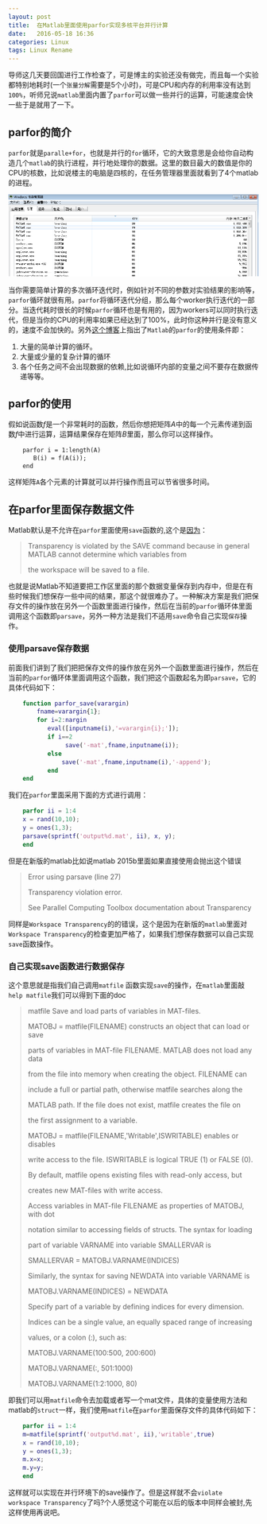 ```yaml
---
layout: post
title:  在Matlab里面使用parfor实现多核平台并行计算
date:   2016-05-18 16:36
categories: Linux
tags: Linux Rename
---
```



导师这几天要回国进行工作检查了，可是博主的实验还没有做完，而且每一个实验都特别地耗时(一个`张量分解`需要是5个小时)，可是CPU和内存的利用率没有达到`100%`，听师兄说`matlab`里面内置了`parfor`可以做一些并行的运算，可能速度会快一些于是就用了一下。

## parfor的简介 ##

`parfor`就是`paralle+for`，也就是并行的`for`循环，它的大致意思是会给你自动构造几个`matlab`的执行进程，并行地处理你的数据。这里的数目最大的数值是你的CPU的核数，比如说楼主的电脑是四核的，在任务管理器里面就看到了4个matlab的进程。

<img src="/assets/img/201605/parfor-Matlab.png" class="myimage" alt="Matlab进程" />

当你需要简单计算的多次循环迭代时，例如针对不同的参数对实验结果的影响等，`parfor`循环就很有用。`parfor`将循环迭代分组，那么每个worker执行迭代的一部分。当迭代耗时很长的时候`parfor`循环也是有用的，因为workers可以同时执行迭代，但是当你的CPU的利用率如果已经达到了100%，此时你这种并行是没有意义的，速度不会加快的。另外[这个博客](http://zhiqiang.org/blog/it/matlab-parfor-condition.html "这个博客")上指出了`Matlab`的`parfor`的使用条件即：

1. 大量的简单计算的循环。
2. 大量或少量的复杂计算的循环
3. 各个任务之间不会出现数据的依赖,比如说循环内部的变量之间不要存在数据传递等等。

## parfor的使用 ##

假如说函数$f$是一个非常耗时的函数，然后你想把矩阵$A$中的每一个元素传递到函数$f$中进行运算，运算结果保存在矩阵$B$里面，那么你可以这样操作。

```mtlab
	parfor i = 1:length(A)
	   B(i) = f(A(i));
	end
```

这样矩阵`A`各个元素的计算就可以并行操作而且可以节省很多时间。


## 在parfor里面保存数据文件 ##

Matlab默认是不允许在`parfor`里面使用`save`函数的,这个是[因为](http://cn.mathworks.com/matlabcentral/answers/135285-how-do-i-use-save-with-a-parfor-loop-using-parallel-computing-toolbox)：

> Transparency is violated by the SAVE command because in general MATLAB cannot determine which variables from
>  
> the workspace will be saved to a file.

也就是说Matlab不知道要把工作区里面的那个数据变量保存到内存中，但是在有些时候我们想保存一些中间的结果，那这个就很难办了。一种解决方案是我们把保存文件的操作放在另外一个函数里面进行操作，然后在当前的`parfor`循环体里面调用这个函数即`parsave`，另外一种方法是我们不适用`save`命令自己实现`保存`操作。

### 使用parsave保存数据 ###

前面我们讲到了我们把把保存文件的操作放在另外一个函数里面进行操作，然后在当前的`parfor`循环体里面调用这个函数，我们把这个函数起名为即`parsave`，它的具体代码如下：

```matlab
	function parfor_save(varargin)
	    fname=varargin{1};    
	    for i=2:nargin
	       eval([inputname(i),'=varargin{i};']);  
	       if i==2
	            save('-mat',fname,inputname(i));
	       else
	           save('-mat',fname,inputname(i),'-append');
	       end        
	end
```

我们在`parfor`里面采用下面的方式进行调用：

```matlab
	parfor ii = 1:4
	x = rand(10,10);
	y = ones(1,3);
	parsave(sprintf('output%d.mat', ii), x, y);
	end
```

但是在新版的matlab比如说matlab 2015b里面如果直接使用会抛出这个错误

> Error using parsave (line 27)
> 
> Transparency violation error.
> 
>  See Parallel Computing Toolbox documentation about Transparency

同样是`Workspace Transparency`的的错误，这个是因为在新版的`matlab`里面对`Workspace Transparency`的检查更加严格了，如果我们想保存数据可以自己实现`save`函数操作。

### 自己实现save函数进行数据保存 ###

这个意思就是指我们自己调用`matfile` 函数实现`save`的操作，在`matlab`里面敲`help matfile`我们可以得到下面的doc


> matfile Save and load parts of variables in MAT-files.
> 
> MATOBJ = matfile(FILENAME) constructs an object that can load or save
>     
>parts of variables in MAT-file FILENAME. MATLAB does not load any data
>     
>from the file into memory when creating the object. FILENAME can
>     
>include a full or partial path, otherwise matfile searches along the 
>     
> MATLAB path. If the file does not exist, matfile creates the file on
>     
>the first assignment to a variable.
>     
>MATOBJ = matfile(FILENAME,'Writable',ISWRITABLE) enables or disables
>     
>write access to the file. ISWRITABLE is logical TRUE (1) or FALSE (0).
>     
>By default, matfile opens existing files with read-only access, but
>
>creates new MAT-files with write access.
>
> Access variables in MAT-file FILENAME as properties of MATOBJ, with dot
> 
>notation similar to accessing fields of structs. The syntax for loading
>
>part of variable VARNAME into variable SMALLERVAR is 
>
>SMALLERVAR = MATOBJ.VARNAME(INDICES)
>
>Similarly, the syntax for saving NEWDATA into variable VARNAME is 
>
>MATOBJ.VARNAME(INDICES) = NEWDATA
>
>Specify part of a variable by defining indices for every dimension.
>
>Indices can be a single value, an equally spaced range of increasing
>
>values, or a colon (:), such as:
>
>MATOBJ.VARNAME(100:500, 200:600)
>
>MATOBJ.VARNAME(:, 501:1000)
>
>MATOBJ.VARNAME(1:2:1000, 80)


即我们可以用`matfile`命令去加载或者写一个mat文件，具体的变量使用方法和matlab的`struct`一样，我们使用`matfile`在`parfor`里面保存文件的具体代码如下：

```matlab
	parfor ii = 1:4
	m=matfile(sprintf('output%d.mat', ii),'writable',true)
	x = rand(10,10);
	y = ones(1,3);
	m.x=x;
	m.y=y;
	end
```
这样就可以实现在并行环境下的save操作了。但是这样就不会`violate  workspace Transparency`了吗?个人感觉这个可能在以后的版本中同样会被封,先这样使用再说吧。
